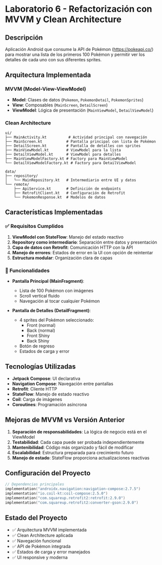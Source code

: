 # Laboratorio 6 - Refactorización con MVVM y Clean Architecture

## Descripción
Aplicación Android que consume la API de Pokémon (https://pokeapi.co/) para mostrar una lista de los primeros 100 Pokémon y permitir ver los detalles de cada uno con sus diferentes sprites.

## Arquitectura Implementada

### MVVM (Model-View-ViewModel)
- **Model**: Clases de datos (`Pokemon`, `PokemonDetail`, `PokemonSprites`)
- **View**: Composables (`MainScreen`, `DetailScreen`)  
- **ViewModel**: Lógica de presentación (`MainViewModel`, `DetailViewModel`)

### Clean Architecture
```
ui/
├── MainActivity.kt          # Actividad principal con navegación
├── MainScreen.kt           # Pantalla principal con lista de Pokémon
├── DetailScreen.kt         # Pantalla de detalles con sprites
├── MainViewModel.kt        # ViewModel para la lista
├── DetailViewModel.kt      # ViewModel para detalles
├── MainViewModelFactory.kt # Factory para MainViewModel
└── DetailViewModelFactory.kt # Factory para DetailViewModel

data/
├── repository/
│   └── MainRepository.kt   # Intermediario entre UI y datos
└── remote/
    ├── ApiService.kt       # Definición de endpoints
    ├── RetrofitClient.kt   # Configuración de Retrofit
    └── PokemonResponse.kt  # Modelos de datos
```

## Características Implementadas

### ✅ Requisitos Cumplidos
1. **ViewModel con StateFlow**: Manejo del estado reactivo
2. **Repository como intermediario**: Separación entre datos y presentación
3. **Capa de datos con Retrofit**: Comunicación HTTP con la API
4. **Manejo de errores**: Estados de error en la UI con opción de reintentar
5. **Estructura modular**: Organización clara de capas

### 📱 Funcionalidades
- **Pantalla Principal (MainFragment)**:
  - Lista de 100 Pokémon con imágenes
  - Scroll vertical fluido
  - Navegación al tocar cualquier Pokémon

- **Pantalla de Detalles (DetailFragment)**:
  - 4 sprites del Pokémon seleccionado:
    - Front (normal)
    - Back (normal)  
    - Front Shiny
    - Back Shiny
  - Botón de regreso
  - Estados de carga y error

## Tecnologías Utilizadas
- **Jetpack Compose**: UI declarativa
- **Navigation Compose**: Navegación entre pantallas
- **Retrofit**: Cliente HTTP
- **StateFlow**: Manejo de estado reactivo
- **Coil**: Carga de imágenes
- **Coroutines**: Programación asíncrona

## Mejoras de MVVM vs Versión Anterior
1. **Separación de responsabilidades**: La lógica de negocio está en el ViewModel
2. **Testabilidad**: Cada capa puede ser probada independientemente
3. **Mantenibilidad**: Código más organizado y fácil de modificar
4. **Escalabilidad**: Estructura preparada para crecimiento futuro
5. **Manejo de estado**: StateFlow proporciona actualizaciones reactivas

## Configuración del Proyecto
```kotlin
// Dependencias principales
implementation("androidx.navigation:navigation-compose:2.7.5")
implementation("io.coil-kt:coil-compose:2.5.0")
implementation("com.squareup.retrofit2:retrofit:2.9.0")
implementation("com.squareup.retrofit2:converter-gson:2.9.0")
```

## Estado del Proyecto
- ✅ Arquitectura MVVM implementada
- ✅ Clean Architecture aplicada
- ✅ Navegación funcional
- ✅ API de Pokémon integrada
- ✅ Estados de carga y error manejados
- ✅ UI responsive y moderna
